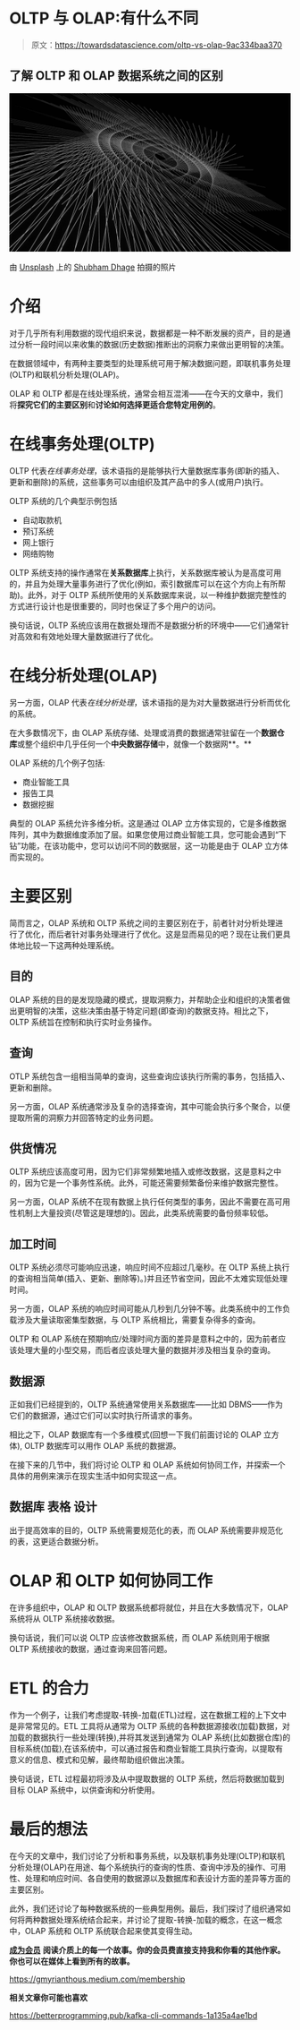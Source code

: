 # OLTP 与 OLAP:有什么不同

> 原文：<https://towardsdatascience.com/oltp-vs-olap-9ac334baa370>

## 了解 OLTP 和 OLAP 数据系统之间的区别

![](img/c3eea366c58c8a28d45591f0fff788ad.png)

由 [Unsplash](https://unsplash.com/s/photos/databases?utm_source=unsplash&utm_medium=referral&utm_content=creditCopyText) 上的 [Shubham Dhage](https://unsplash.com/@theshubhamdhage?utm_source=unsplash&utm_medium=referral&utm_content=creditCopyText) 拍摄的照片

# 介绍

对于几乎所有利用数据的现代组织来说，数据都是一种不断发展的资产，目的是通过分析一段时间以来收集的数据(历史数据)推断出的洞察力来做出更明智的决策。

在数据领域中，有两种主要类型的处理系统可用于解决数据问题，即联机事务处理(OLTP)和联机分析处理(OLAP)。

OLAP 和 OLTP 都是在线处理系统，通常会相互混淆——在今天的文章中，我们将**探究它们的主要区别**和**讨论如何选择更适合您特定用例的**。

# 在线事务处理(OLTP)

OLTP 代表*在线事务处理*，该术语指的是能够执行大量数据库事务(即新的插入、更新和删除)的系统，这些事务可以由组织及其产品中的多人(或用户)执行。

OLTP 系统的几个典型示例包括

*   自动取款机
*   预订系统
*   网上银行
*   网络购物

OLTP 系统支持的操作通常在**关系数据库**上执行，关系数据库被认为是高度可用的，并且为处理大量事务进行了优化(例如，索引数据库可以在这个方向上有所帮助)。此外，对于 OLTP 系统所使用的关系数据库来说，以一种维护数据完整性的方式进行设计也是很重要的，同时也保证了多个用户的访问。

换句话说，OLTP 系统应该用在数据处理而不是数据分析的环境中——它们通常针对高效和有效地处理大量数据进行了优化。

# 在线分析处理(OLAP)

另一方面，OLAP 代表*在线分析处理*，该术语指的是为对大量数据进行分析而优化的系统。

在大多数情况下，由 OLAP 系统存储、处理或消费的数据通常驻留在一个**数据仓库**或整个组织中几乎任何一个**中央数据存储**中，就像一个数据网**。**

OLAP 系统的几个例子包括:

*   商业智能工具
*   报告工具
*   数据挖掘

典型的 OLAP 系统允许多维分析。这是通过 OLAP 立方体实现的，它是多维数据阵列，其中为数据维度添加了层。如果您使用过商业智能工具，您可能会遇到“下钻”功能，在该功能中，您可以访问不同的数据层，这一功能是由于 OLAP 立方体而实现的。

# 主要区别

简而言之，OLAP 系统和 OLTP 系统之间的主要区别在于，前者针对分析处理进行了优化，而后者针对事务处理进行了优化。这是显而易见的吧？现在让我们更具体地比较一下这两种处理系统。

## **目的**

OLAP 系统的目的是发现隐藏的模式，提取洞察力，并帮助企业和组织的决策者做出更明智的决策，这些决策由基于特定问题(即查询)的数据支持。相比之下，OLTP 系统旨在控制和执行实时业务操作。

## **查询**

OTLP 系统包含一组相当简单的查询，这些查询应该执行所需的事务，包括插入、更新和删除。

另一方面，OLAP 系统通常涉及复杂的选择查询，其中可能会执行多个聚合，以便提取所需的洞察力并回答特定的业务问题。

## **供货情况**

OLTP 系统应该高度可用，因为它们非常频繁地插入或修改数据，这是意料之中的，因为它是一个事务性系统。此外，可能还需要频繁备份来维护数据完整性。

另一方面，OLAP 系统不在现有数据上执行任何类型的事务，因此不需要在高可用性机制上大量投资(尽管这是理想的)。因此，此类系统需要的备份频率较低。

## **加工时间**

OLTP 系统必须尽可能响应迅速，响应时间不应超过几毫秒。在 OLTP 系统上执行的查询相当简单(插入、更新、删除等)。)并且还节省空间，因此不太难实现低处理时间。

另一方面，OLAP 系统的响应时间可能从几秒到几分钟不等。此类系统中的工作负载涉及大量读取密集型数据，与 OLTP 系统相比，需要复杂得多的查询。

OLTP 和 OLAP 系统在预期响应/处理时间方面的差异是意料之中的，因为前者应该处理大量的小型交易，而后者应该处理大量的数据并涉及相当复杂的查询。

## 数据源

正如我们已经提到的，OLTP 系统通常使用关系数据库——比如 DBMS——作为它们的数据源，通过它们可以实时执行所请求的事务。

相比之下，OLAP 数据库有一个多维模式(回想一下我们前面讨论的 OLAP 立方体), OLTP 数据库可以用作 OLAP 系统的数据源。

在接下来的几节中，我们将讨论 OLTP 和 OLAP 系统如何协同工作，并探索一个具体的用例来演示在现实生活中如何实现这一点。

## **数据库** **表格** **设计**

出于提高效率的目的，OLTP 系统需要规范化的表，而 OLAP 系统需要非规范化的表，这更适合数据分析。

# OLAP 和 OLTP 如何协同工作

在许多组织中，OLAP 和 OLTP 数据系统都将就位，并且在大多数情况下，OLAP 系统将从 OLTP 系统接收数据。

换句话说，我们可以说 OLTP 应该修改数据系统，而 OLAP 系统则用于根据 OLTP 系统接收的数据，通过查询来回答问题。

# ETL 的合力

作为一个例子，让我们考虑提取-转换-加载(ETL)过程，这在数据工程的上下文中是非常常见的。ETL 工具将从通常为 OLTP 系统的各种数据源接收(加载)数据，对加载的数据执行一些处理(转换),并将其发送到通常为 OLAP 系统(比如数据仓库)的目标系统(加载),在该系统中，可以通过报告和商业智能工具执行查询，以提取有意义的信息、模式和见解，最终帮助组织做出决策。

换句话说，ETL 过程最初将涉及从中提取数据的 OLTP 系统，然后将数据加载到目标 OLAP 系统中，以供查询和分析使用。

# 最后的想法

在今天的文章中，我们讨论了分析和事务系统，以及联机事务处理(OLTP)和联机分析处理(OLAP)在用途、每个系统执行的查询的性质、查询中涉及的操作、可用性、处理和响应时间、各自使用的数据源以及数据库和表设计方面的差异等方面的主要区别。

此外，我们还讨论了每种数据系统的一些典型用例。最后，我们探讨了组织通常如何将两种数据处理系统结合起来，并讨论了提取-转换-加载的概念，在这一概念中，OLAP 系统和 OLTP 系统联合起来使其变得生动。

[**成为会员**](https://gmyrianthous.medium.com/membership) **阅读介质上的每一个故事。你的会员费直接支持我和你看的其他作家。你也可以在媒体上看到所有的故事。**

<https://gmyrianthous.medium.com/membership>  

**相关文章你可能也喜欢**

</star-schema-924b995a9bdf>  </data-engineer-tools-c7e68eed28ad>  <https://betterprogramming.pub/kafka-cli-commands-1a135a4ae1bd> 